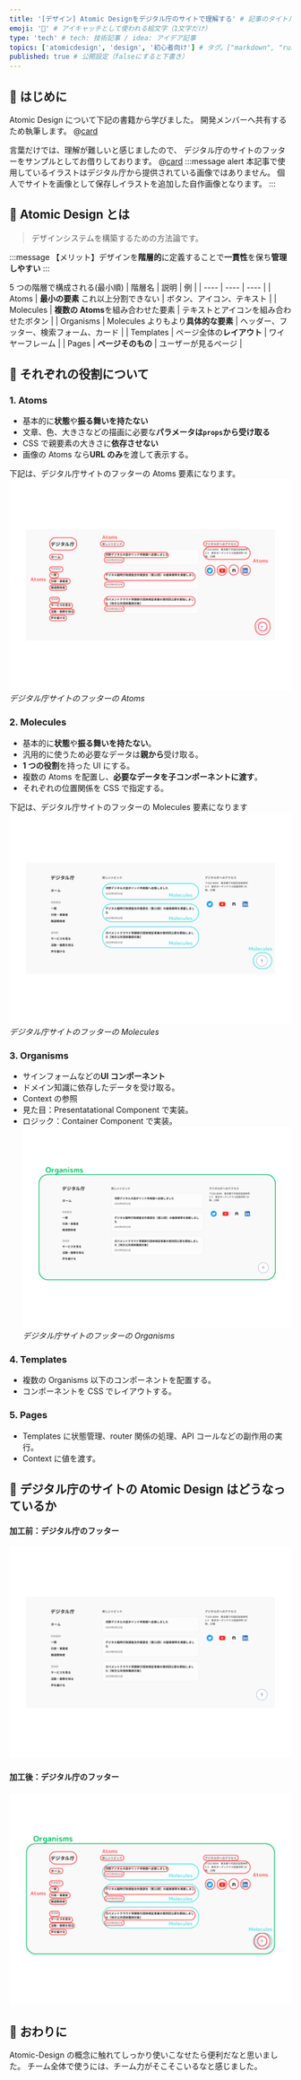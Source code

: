 ```yaml
---
title: '[デザイン] Atomic Designをデジタル庁のサイトで理解する' # 記事のタイトル
emoji: '🎨' # アイキャッチとして使われる絵文字（1文字だけ）
type: 'tech' # tech: 技術記事 / idea: アイデア記事
topics: ['atomicdesign', 'design', '初心者向け'] # タグ。["markdown", "rust", "aws"]のように指定する
published: true # 公開設定（falseにすると下書き）
---
```


## 🌱 はじめに

Atomic Design について下記の書籍から学びました。
開発メンバーへ共有するため執筆します。
@[card](https://gihyo.jp/book/2022/978-4-297-12916-3)

言葉だけでは、理解が難しいと感じましたので、
デジタル庁のサイトのフッターをサンプルとしてお借りしております。
@[card](https://www.digital.go.jp/)
:::message alert
本記事で使用しているイラストはデジタル庁から提供されている画像ではありません。
個人でサイトを画像として保存しイラストを追加した自作画像となります。
:::

## 🌱 Atomic Design とは

> デザインシステムを構築するための方法論です。

:::message
【メリット】デザインを**階層的**に定義することで**一貫性**を保ち**管理しやすい**
:::

5 つの階層で構成される(最小順)
| 階層名 | 説明 | 例 |
| ---- | ---- | ---- |
| Atoms | **最小の要素** これ以上分割できない | ボタン、アイコン、テキスト |
| Molecules | **複数の Atoms**を組み合わせた要素 | テキストとアイコンを組み合わせたボタン |
| Organisms | Molecules よりもより**具体的な要素** | ヘッダー、フッター、検索フォーム、カード |
| Templates | ページ全体の**レイアウト** | ワイヤーフレーム |
| Pages | **ページそのもの** | ユーザーが見るページ |

## 🌱 それぞれの役割について

### 1. Atoms

- 基本的に**状態**や**振る舞いを持たない**
- 文章、色、大きさなどの描画に必要な**パラメータは`props`から受け取る**
- CSS で親要素の大きさに**依存させない**
- 画像の Atoms なら**URL のみ**を渡して表示する。

下記は、デジタル庁サイトのフッターの Atoms 要素になります。
![Atomic-Design-Atoms](/images/articles/atomic-design-for-digital/Atomic-Design-Atoms.png)
_デジタル庁サイトのフッターの Atoms_

### 2. Molecules

- 基本的に**状態**や**振る舞いを持たない**。
- 汎用的に使うため必要なデータは**親から**受け取る。
- **1 つの役割**を持った UI にする。
- 複数の Atoms を配置し、**必要なデータを子コンポーネントに渡す**。
- それぞれの位置関係を CSS で指定する。

下記は、デジタル庁サイトのフッターの Molecules 要素になります
![Atomic-Design-Molecules](/images/articles/atomic-design-for-digital/Atomic-Design-Molecules.png)
_デジタル庁サイトのフッターの Molecules_

### 3. Organisms

- サインフォームなどの**UI コンポーネント**
- ドメイン知識に依存したデータを受け取る。
- Context の参照
- 見た目：Presentatational Component で実装。
- ロジック：Container Component で実装。
  ![Atomic-Design-Organisms](/images/articles/atomic-design-for-digital/Atomic-Design-Organisms.png)
  _デジタル庁サイトのフッターの Organisms_

### 4. Templates

- 複数の Organisms 以下のコンポーネントを配置する。
- コンポーネントを CSS でレイアウトする。

### 5. Pages

- Templates に状態管理、router 関係の処理、API コールなどの副作用の実行。
- Context に値を渡す。

## 🌱 デジタル庁のサイトの Atomic Design はどうなっているか

#### 加工前：デジタル庁のフッター

![Atomic-Design-step00](/images/articles/atomic-design-for-digital/Atomic-Design-step00.png)

#### 加工後：デジタル庁のフッター

![Atomic-Design-step01](/images/articles/atomic-design-for-digital/Atomic-Design-step01.png)

## 🌱 おわりに

Atomic-Design の概念に触れてしっかり使いこなせたら便利だなと思いました。
チーム全体で使うには、チーム力がそこそこいるなと感じました。
